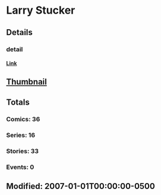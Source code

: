 # Larry  Stucker 
## Details
### detail
#### [Link](http://marvel.com/comics/creators/484/larry_stucker?utm_campaign=apiRef&utm_source=225578a89fc76f3d20fbffda5d17a88d)
## [Thumbnail](http://i.annihil.us/u/prod/marvel/i/mg/b/40/image_not_available.jpg)
## Totals
### Comics: 36
### Series: 16
### Stories: 33
### Events: 0
## Modified: 2007-01-01T00:00:00-0500